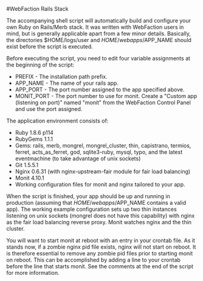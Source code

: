 #WebFaction Rails Stack

The accompanying shell script will automatically build and configure your own Ruby on Rails/Merb stack. It was written with WebFaction users in mind, but is generally applicable apart from a few minor details. Basically, the directories $HOME/logs/user and $HOME/webapps/$APP_NAME should exist before the script is executed.

Before executing the script, you need to edit four variable assignments at the beginning of the script:

* PREFIX - The installation path prefix.
* APP_NAME - The name of your rails app.
* APP_PORT - The port number assigned to the app specified above.
* MONIT_PORT - The port number to use for monit. Create a "Custom app (listening on port)" named "monit" from the WebFaction Control Panel and use the port assigned.

The application environment consists of:

* Ruby 1.8.6 p114
* RubyGems 1.1.1
* Gems: rails, merb, mongrel, mongrel\_cluster, thin, capistrano, termios, ferret, acts\_as\_ferret, god, sqlite3-ruby, mysql, typo, and the latest eventmachine (to take advantage of unix sockets)
* Git 1.5.5.1
* Nginx 0.6.31 (with nginx-upstream-fair module for fair load balancing)
* Monit 4.10.1
* Working configuration files for monit and nginx tailored to your app.

When the script is finished, your app should be up and running in production (assuming that $HOME/webapps/$APP_NAME contains a valid app). The working example configuration sets up two thin instances listening on unix sockets (mongrel does not have this capability) with nginx as the fair load balancing reverse proxy. Monit watches nginx and the thin cluster.

You will want to start monit at reboot with an entry in your crontab file. As it stands now, if a zombie nginx pid file exists, nginx will not start on reboot. It is therefore essential to remove any zombie pid files prior to starting monit on reboot. This can be accomplished by adding a line to your crontab before the line that starts monit. See the comments at the end of the script for more information.